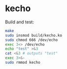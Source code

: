 # kecho
Build and test:
```sh
make
sudo insmod build/kecho.ko
sudo chmod 666 /dev/echo
exec 3<> /dev/echo
echo "test" >&3
cat <&3 # outputs "test"
exec 3>&-
sudo rmmod kecho
```
